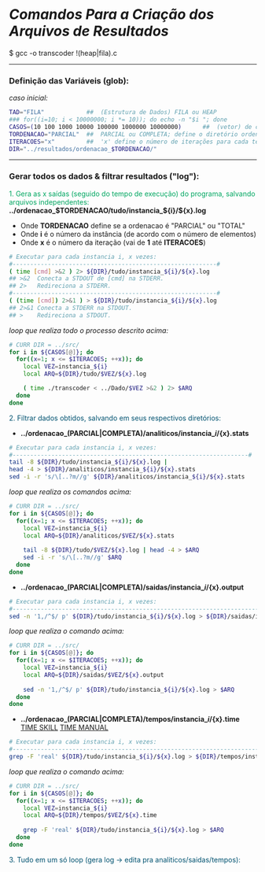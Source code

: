 <!-- Copyright (c) 2016 Micael Levi L. Cavalcante. All rights reserved. -->

# *Comandos Para a Criação dos Arquivos de Resultados*

$ gcc -o transcoder !(heap|fila).c

---
### Definição das Variáveis (glob):
_caso inicial:_
```bash
TAD="FILA"            ##  (Estrutura de Dados) FILA ou HEAP
### for((i=10; i < 10000000; i *= 10)); do echo -n "$i "; done
CASOS=(10 100 1000 10000 100000 1000000 10000000)      ##  (vetor) de casos testes (instâncias)
TORDENACAO="PARCIAL"  ##  PARCIAL ou COMPLETA; define o diretório ordenacao_$TORDENACAO/...
ITERACOES="x"         ##  'x' define o número de iterações para cada teste (para calcular a média)
DIR="../resultados/ordenacao_$TORDENACAO/"
```

---
### Gerar todos os dados & filtrar resultados ("log"):
<span style="color:#00a761"> 1. Gera as x saídas (seguido do tempo de execução) do programa, salvando arquivos independentes:</span>
**../ordenacao_$TORDENACAO/tudo/instancia_${i}/${x}.log** <br>
- Onde **TORDENACAO** define se a ordenacao é "PARCIAL" ou "TOTAL"   
- Onde **i** é o número da instância (de acordo com o número de elementos)
- Onde **x** é o número da iteração  (vai de **1** até **ITERACOES**)

```bash
# Executar para cada instancia i, x vezes:
#----------------------------------------------------------#
( time [cmd] >&2 ) 2> ${DIR}/tudo/instancia_${i}/${x}.log
## >&2  Conecta a STDOUT de [cmd] na STDERR.
## 2>   Redireciona a STDERR.
#----------------------------------------------------------#
( (time [cmd]) 2>&1 ) > ${DIR}/tudo/instancia_${i}/${x}.log
## 2>&1 Conecta a STDERR na STDOUT.
## >    Redireciona a STDOUT.
```

_loop que realiza todo o processo descrito acima:_
```bash
# CURR DIR = ../src/
for i in ${CASOS[@]}; do
  for((x=1; x <= $ITERACOES; ++x)); do
    local VEZ=instancia_${i}
    local ARQ=${DIR}/tudo/$VEZ/${x}.log

    ( time ./transcoder < ../Dado/$VEZ >&2 ) 2> $ARQ
  done
done
```
<span style="color:#005270"> 2. Filtrar dados obtidos, salvando em seus respectivos diretórios: </span>

- **../ordenacao_(PARCIAL|COMPLETA)/analiticos/instancia_${i}/${x}.stats**
```bash
# Executar para cada instancia i, x vezes:
#-------------------------------------------------------------------#
tail -8 ${DIR}/tudo/instancia_${i}/${x}.log |
head -4 > ${DIR}/analiticos/instancia_${i}/${x}.stats
sed -i -r 's/\[..?m//g' ${DIR}/analiticos/instancia_${i}/${x}.stats
```

_loop que realiza os comandos acima:_
```bash
# CURR DIR = ../src/
for i in ${CASOS[@]}; do
  for((x=1; x <= $ITERACOES; ++x)); do
    local VEZ=instancia_${i}
    local ARQ=${DIR}/analiticos/$VEZ/${x}.stats
    
    tail -8 ${DIR}/tudo/$VEZ/${x}.log | head -4 > $ARQ
    sed -i -r 's/\[..?m//g' $ARQ
  done
done
```


- **../ordenacao_(PARCIAL|COMPLETA)/saidas/instancia_${i}/${x}.output**
```bash
# Executar para cada instancia i, x vezes:
#-------------------------------------------------------------------------------------------------#
sed -n '1,/^$/ p' ${DIR}/tudo/instancia_${i}/${x}.log > ${DIR}/saidas/instancia_${i}/${x}.output
```

_loop que realiza o comando acima:_
```bash
# CURR DIR = ../src/
for i in ${CASOS[@]}; do
  for((x=1; x <= $ITERACOES; ++x)); do
    local VEZ=instancia_${i}
    local ARQ=${DIR}/saidas/$VEZ/${x}.output
    
    sed -n '1,/^$/ p' ${DIR}/tudo/instancia_${i}/${x}.log > $ARQ
  done
done
```


- **../ordenacao_(PARCIAL|COMPLETA)/tempos/instancia_${i}/${x}.time** <br>
[TIME SKILL](http://www.thegeekstuff.com/2013/10/time-command-format/)
[TIME MANUAL](http://ss64.com/bash/time.html)

```bash
# Executar para cada instancia i, x vezes:
#----------------------------------------------------------------------------------------------#
grep -F 'real' ${DIR}/tudo/instancia_${i}/${x}.log > ${DIR}/tempos/instancia_${i}/${x}.time
```

_loop que realiza o comando acima:_
```bash
# CURR DIR = ../src/
for i in ${CASOS[@]}; do
  for((x=1; x <= $ITERACOES; ++x)); do
    local VEZ=instancia_${i}
    local ARQ=${DIR}/tempos/$VEZ/${x}.time
    
    grep -F 'real' ${DIR}/tudo/instancia_${i}/${x}.log > $ARQ
  done
done
```



<span style="color:#005270"> 3. Tudo em um só loop (gera log -> edita pra analiticos/saidas/tempos): </span>





